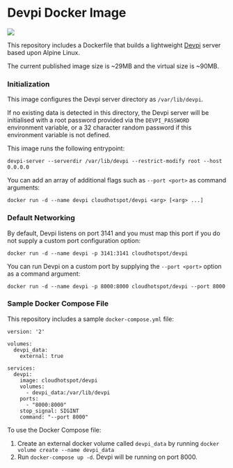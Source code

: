 # Devpi Docker Image

[![](https://imagelayers.io/badge/cloudhotspot/devpi:latest.svg)](https://imagelayers.io/?images=cloudhotspot/devpi:latest 'Get your own badge on imagelayers.io')

This repository includes a Dockerfile that builds a lightweight [Devpi](http://doc.devpi.net/latest/) server based upon Alpine Linux. 

The current published image size is ~29MB and the virtual size is ~90MB.

### Initialization

This image configures the Devpi server directory as `/var/lib/devpi`.  

If no existing data is detected in this directory, the Devpi server will be initialised with a root password provided via the `DEVPI_PASSWORD` environment variable, or a 32 character random password if this environment variable is not defined.

This image runs the following entrypoint:

`devpi-server --serverdir /var/lib/devpi --restrict-modify root --host 0.0.0.0`

You can add an array of additional flags such as `--port <port>` as command arguments:

`docker run -d --name devpi cloudhotspot/devpi <arg> [<arg> ...]`

### Default Networking

By default, Devpi listens on port 3141 and you must map this port if you do not supply a custom port configuration option:

`docker run -d --name devpi -p 3141:3141 cloudhotspot/devpi`

You can run Devpi on a custom port by supplying the `--port <port>` option as a command argument:

`docker run -d --name devpi -p 8000:8000 cloudhotspot/devpi --port 8000`

### Sample Docker Compose File

This repository includes a sample `docker-compose.yml` file:

```
version: '2'

volumes:
  devpi_data:
    external: true

services:
  devpi:
    image: cloudhotspot/devpi
    volumes:
      - devpi_data:/var/lib/devpi
    ports:
      - "8000:8000"
    stop_signal: SIGINT
    command: "--port 8000"
```

To use the Docker Compose file:

1. Create an external docker volume called `devpi_data` by running `docker volume create --name devpi_data`
1. Run `docker-compose up -d`.  Devpi will be running on port 8000.